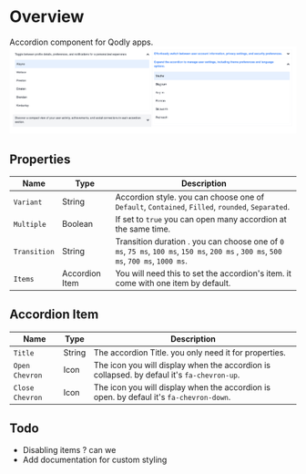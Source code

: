 # Overview

Accordion component for Qodly apps.
![image info](public/accordion.png)

## Properties

|Name	|Type	|Description	|
|---	|---	|---	|
|`Variant`	|String	|Accordion style. you can choose one of `Default`, `Contained`, `Filled`, `rounded`, `Separated`.	|
|`Multiple`	|Boolean	|If set to `true` you can open many accordion at the same time.	|
|`Transition`	|String	|Transition duration . you can choose one of `0 ms`, `75 ms`, `100 ms`, `150 ms`, `200 ms` , `300 ms`, `500 ms`, `700 ms`, `1000 ms`.	|
|`Items`	|Accordion Item	|You will need this to set the accordion's item. it come with one item by default.	|

## Accordion Item

|Name	|Type	|Description	|
|---	|---	|---	|
|`Title`	|String	|The accordion Title. you only need it for properties.	|
|`Open Chevron`	|Icon	|The icon you will display when the accordion is collapsed. by defaul it's `fa-chevron-up`.	|
|`Close Chevron`	|Icon	|The icon you will display when the accordion is open. by defaul it's `fa-chevron-down`.	|

## Todo

  - Disabling items ? can we
  - Add documentation for custom styling
